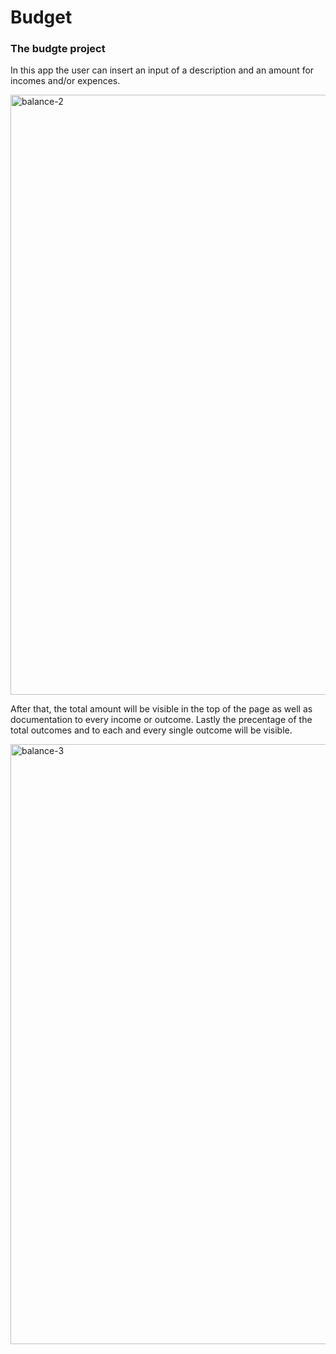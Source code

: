 # Budget
### The budgte project
In this app the user can insert an input of a description and an amount for incomes and/or expences.

<img width="960" alt="balance-2" src="https://user-images.githubusercontent.com/57451645/71704261-f3d5fb80-2de1-11ea-86d0-8b8e3d85c557.png">


After that, the total amount will be visible in the top of the page as well as documentation to every income or outcome. Lastly the precentage of the total outcomes and to each and every single outcome will be visible.


<img width="960" alt="balance-3" src="https://user-images.githubusercontent.com/57451645/71704359-92625c80-2de2-11ea-8065-08375391a908.png">
